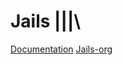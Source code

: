 # Jails |||\

[Documentation](http://javiani.github.io/Jails/)
[Jails-org](https://github.com/jails-org)
